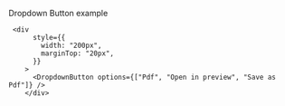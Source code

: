 Dropdown Button example

```
 <div
      style={{
        width: "200px",
        marginTop: "20px",
      }}
    >
      <DropdownButton options={["Pdf", "Open in preview", "Save as Pdf"]} />
    </div>
  ```